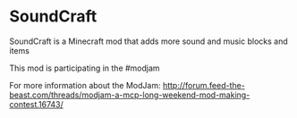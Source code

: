 SoundCraft
==========

SoundCraft is a Minecraft mod that adds more sound and music blocks and items

This mod is participating in the #modjam

For more information about the ModJam: http://forum.feed-the-beast.com/threads/modjam-a-mcp-long-weekend-mod-making-contest.16743/
